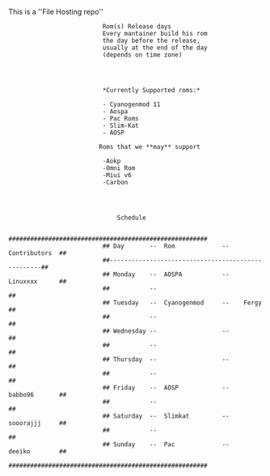 This is a ''File Hosting repo''
                              
                              
                              
                              Rom(s) Release days
                              Every mantainer build his rom
                              the day before the release,
                              usually at the end of the day 
                              (depends on time zone)
                              
                              
                              
                              
                              *Currently Supported roms:*
                              
                              - Cyanogenmod 11
                              - Aospa 
                              - Pac Roms
                              - Slim-Kat
                              - AOSP
                              
                             Roms that we **may** support
                              
                              -Aokp
                              -Omni Rom 
                              -Miui v6
                              -Carbon
                              
                              
                              
                              
                                  Schedule
                                 
                              #######################################################
                              ## Day       --  Rom             --    Contributors  ##
                              ##---------------------------------------------------##        
                              ## Monday    --  AOSPA           --    Linuxxxx      ##
                              ##           --                                      ##        
                              ## Tuesday   --  Cyanogenmod     --    Fergy         ##
                              ##           --                                      ##        
                              ## Wednesday --                  --                  ##
                              ##           --                                      ##        
                              ## Thursday  --                  --                  ##
                              ##           --                                      ##        
                              ## Friday    --  AOSP            --    babbo96       ##
                              ##           --                                      ##        
                              ## Saturday  --  Slimkat         --    sooorajjj     ##
                              ##           --                                      ##        
                              ## Sunday    --  Pac             --    deeiko        ##
                              #######################################################
